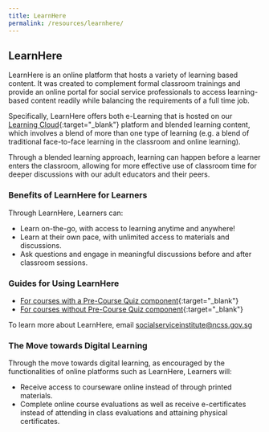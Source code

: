 ```yaml
---
title: LearnHere
permalink: /resources/learnhere/
---
```


## LearnHere
LearnHere is an online platform that hosts a variety of learning based content. It was created to complement formal classroom trainings and provide an online portal for social service professionals to access learning-based content readily while balancing the requirements of a full time job.

Specifically, LearnHere offers both e-Learning that is hosted on our [Learning Cloud](https://learningcloud.sg/pages/external-dashboard.jsf;ilp_JSESSIONID=F1095C87D03086A2672664730D6D7D46?dashboardId=1){:target="_blank"} platform and blended learning content, which involves a blend of more than one type of learning (e.g. a blend of traditional face-to-face learning in the classroom and online learning).

Through a blended learning approach, learning can happen before a learner enters the classroom, allowing for more effective use of classroom time for deeper discussions with our adult educators and their peers.

### Benefits of LearnHere for Learners
Through LearnHere, Learners can:
- Learn on-the-go, with access to learning anytime and anywhere!
- Learn at their own pace, with unlimited access to materials and discussions.
- Ask questions and engage in meaningful discussions before and after classroom sessions.

### Guides for Using LearnHere
- [For courses with a Pre-Course Quiz component](/images/resources/Learner-login-Course-with-pre-course-equiz.pdf){:target="_blank"}
- [For courses without Pre-Course Quiz component](/images/resources/Learner-login-Course-without-pre-course-equiz.pdf){:target="_blank"}

To learn more about LearnHere, email [socialserviceinstitute@ncss.gov.sg](mailto:socialserviceinstitute@ncss.gov.sg)

### The Move towards Digital Learning
Through the move towards digital learning, as encouraged by the functionalities of online platforms such as LearnHere, Learners will:
- Receive access to courseware online instead of through printed materials.
- Complete online course evaluations as well as receive e-certificates instead of attending in class evaluations and attaining physical certificates.
